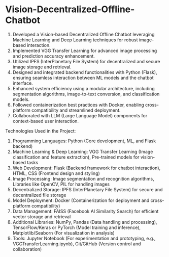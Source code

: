 # Vision-Decentralized-Offline-Chatbot
1. Developed a Vision-based Decentralized Offline Chatbot leveraging Machine Learning and Deep Learning techniques for robust image-based interaction.
2. Implemented VGG Transfer Learning for advanced image processing and prediction accuracy enhancement.
3. Utilized IPFS (InterPlanetary File System) for decentralized and secure image storage and retrieval.
4. Designed and integrated backend functionalities with Python (Flask), ensuring seamless interaction between ML models and the chatbot interface.
5. Enhanced system efficiency using a modular architecture, including segmentation algorithms, image-to-text conversion, and classification models.
6. Followed containerization best practices with Docker, enabling cross-platform compatibility and streamlined deployment.
7. Collaborated with LLM (Large Language Model) components for context-based user interaction.

Technologies Used in the Project:

1. Programming Languages: Python (Core development, ML, and Flask backend)
2. Machine Learning & Deep Learning: VGG Transfer Learning (Image classification and feature extraction), Pre-trained models for vision-based tasks
3. Web Development: Flask (Backend framework for chatbot interaction), HTML, CSS (Frontend design and styling)
4. Image Processing: Image segmentation and recognition algorithms, Libraries like OpenCV, PIL for handling images
5. Decentralized Storage: IPFS (InterPlanetary File System) for secure and decentralized file storage
6. Model Deployment: Docker (Containerization for deployment and cross-platform compatibility)
7. Data Management: FAISS (Facebook AI Similarity Search) for efficient vector storage and retrieval
8. Additional Libraries: NumPy, Pandas (Data handling and processing), TensorFlow/Keras or PyTorch (Model training and inference), Matplotlib/Seaborn (For visualization in analysis)
9. Tools: Jupyter Notebook (For experimentation and prototyping, e.g., VGGTransferLearning.ipynb), Git/GitHub (Version control and collaboration)
